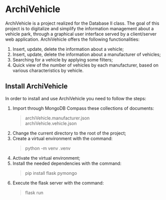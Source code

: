 # ArchiVehicle

ArchiVehicle is a project realized for the Database II class. The goal of this project is to digitalize and simplify
the information management about a vehicle park, through a graphical user interface served by a client/server 
web application. ArchiVehicle offers the following functionalities:
1. Insert, update, delete the information about a vehicle;
2. Insert, update, delete the information about a manufacturer of vehicles;
3. Searching for a vehicle by applying some filters;
4. Quick view of the number of vehicles by each manufacturer, based on various characteristics by vehicle.

## Install ArchiVehicle

In order to install and use ArchiVehicle you need to follow the steps:
1. Import through MongoDB Compass these collections of documents:
   > archiVehicle.manufacturer.json <br>
     archiVehicle.vehicle.json
2. Change the current directory to the root of the project;
3. Create a virtual environment with the command:
   > python -m venv .venv
4. Activate the virtual environment;
5. Install the needed dependencies with the command:
   > pip install flask pymongo
6. Execute the flask server with the command:
   > flask run